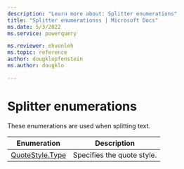 ```yaml
---
description: "Learn more about: Splitter enumerations"
title: "Splitter enumerationss | Microsoft Docs"
ms.date: 5/3/2022
ms.service: powerquery

ms.reviewer: ehvonleh
ms.topic: reference
author: dougklopfenstein
ms.author: dougklo

---
```

# Splitter enumerations

These enumerations are used when splitting text.
  
|Enumeration | Description|
| ---------------- | ----------- |
|[QuoteStyle.Type](quotestyle-type.md) | Specifies the quote style.|
